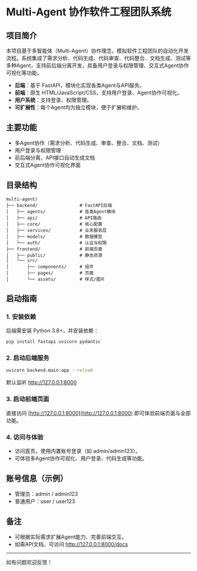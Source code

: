 # Multi-Agent 协作软件工程团队系统

## 项目简介
本项目基于多智能体（Multi-Agent）协作理念，模拟软件工程团队的自动化开发流程。系统集成了需求分析、代码生成、代码审查、代码整合、文档生成、测试等多种Agent，支持前后端分离开发，具备用户登录与权限管理、交互式Agent协作可视化等功能。

- **后端**：基于 FastAPI，模块化实现各类Agent与API服务。
- **前端**：原生 HTML/JavaScript/CSS，支持用户登录、Agent协作可视化。
- **用户系统**：支持登录、权限管理。
- **可扩展性**：每个Agent均为独立模块，便于扩展和维护。

## 主要功能
- 多Agent协作（需求分析、代码生成、审查、整合、文档、测试）
- 用户登录与权限管理
- 前后端分离，API接口自动生成文档
- 交互式Agent协作可视化界面

## 目录结构
```
multi-agent/
├── backend/                # FastAPI后端
│   ├── agents/             # 各类Agent模块
│   ├── api/                # API路由
│   ├── core/               # 核心配置
│   ├── services/           # 业务服务层
│   ├── models/             # 数据模型
│   └── auth/               # 认证与权限
├── frontend/               # 前端页面
│   ├── public/             # 静态资源
│   └── src/
│       ├── components/     # 组件
│       ├── pages/          # 页面
│       └── assets/         # 样式/图片
```

## 启动指南

### 1. 安装依赖
后端需安装 Python 3.8+，并安装依赖：
```bash
pip install fastapi uvicorn pydantic
```

### 2. 启动后端服务
```bash
uvicorn backend.main:app --reload
```
默认监听 http://127.0.0.1:8000

### 3. 启动前端页面
直接访问 [http://127.0.0.1:8000](http://127.0.0.1:8000) 即可体验前端页面与全部功能。

### 4. 访问与体验
- 访问首页，使用内置账号登录（如 admin/admin123）。
- 可体验多Agent协作可视化、用户登录、代码生成等功能。

## 账号信息（示例）
- 管理员：admin / admin123
- 普通用户：user / user123

## 备注
- 可根据实际需求扩展Agent能力、完善前端交互。
- 如需API文档，可访问 http://127.0.0.1:8000/docs

---
如有问题欢迎反馈！
